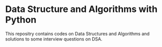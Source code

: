 # Data Structure and Algorithms with Python 
This repositry contains codes on Data Structures and Algorithms and solutions to some interview questions on DSA.